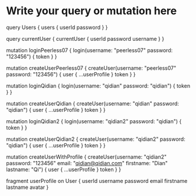 # Write your query or mutation here
query Users {
  users {
    userId
    password
  }
}

query currentUser {
  currentUser {
    userId
    password
    username
  }
}

mutation loginPeerless07 {
  login(username: "peerless07" password: "123456") {
    token
  }
}

mutation createUserPeerless07 {
	createUser(username: "peerless07" password: "123456")  {
    user {
      ...userProfile
    }
    token
  }
}

mutation loginQidian {
  login(username: "qidian" password: "qidian") {
    token
  }
}

mutation createUserQidian {
	createUser(username: "qidian" password: "qidian")  {
    user {
      ...userProfile
    }
    token
  }
}


mutation loginQidian2 {
  login(username: "qidian2" password: "qidian") {
    token
  }
}

mutation createUserQidian2 {
	createUser(username: "qidian2" password: "qidian")  {
    user {
      ...userProfile
    }
    token
  }
}


mutation createUserWithProfile {
	createUser(username: "qidian2" password: "123456" email: "qidian@qidian.com" firstname: "Dian" lastname: "Qi")  {
    user {
      ...userProfile
    }
    token
  }
}


fragment userProfile on User {
	userId
  username
  password
  email
  firstname
  lastname
  avatar
}